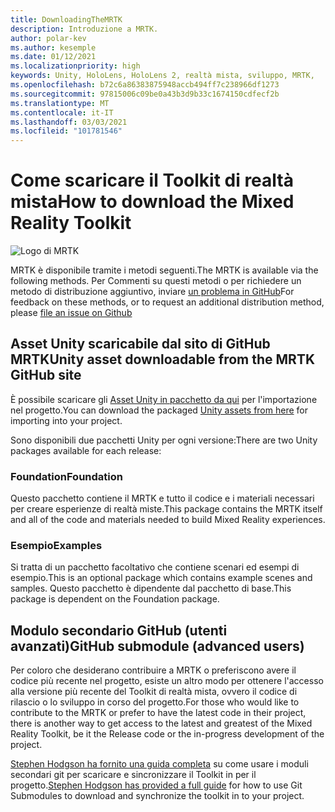 ```yaml
---
title: DownloadingTheMRTK
description: Introduzione a MRTK.
author: polar-kev
ms.author: kesemple
ms.date: 01/12/2021
ms.localizationpriority: high
keywords: Unity, HoloLens, HoloLens 2, realtà mista, sviluppo, MRTK,
ms.openlocfilehash: b72c6a86383875948accb494ff7c238966df1273
ms.sourcegitcommit: 97815006c09be0a43b3d9b33c1674150cdfecf2b
ms.translationtype: MT
ms.contentlocale: it-IT
ms.lasthandoff: 03/03/2021
ms.locfileid: "101781546"
---
```

# <a name="how-to-download-the-mixed-reality-toolkit"></a><span data-ttu-id="0b3f9-104">Come scaricare il Toolkit di realtà mista</span><span class="sxs-lookup"><span data-stu-id="0b3f9-104">How to download the Mixed Reality Toolkit</span></span>

![Logo di MRTK](../features//Images/MRTK_Logo_Rev.png)

<span data-ttu-id="0b3f9-106">MRTK è disponibile tramite i metodi seguenti.</span><span class="sxs-lookup"><span data-stu-id="0b3f9-106">The MRTK is available via the following methods.</span></span> <span data-ttu-id="0b3f9-107">Per Commenti su questi metodi o per richiedere un metodo di distribuzione aggiuntivo, inviare [un problema in GitHub](https://github.com/Microsoft/MixedRealityToolkit-Unity/issues/new/choose)</span><span class="sxs-lookup"><span data-stu-id="0b3f9-107">For feedback on these methods, or to request an additional distribution method, please [file an issue on Github](https://github.com/Microsoft/MixedRealityToolkit-Unity/issues/new/choose)</span></span>

## <a name="unity-asset-downloadable-from-the-mrtk-github-site"></a><span data-ttu-id="0b3f9-108">Asset Unity scaricabile dal sito di GitHub MRTK</span><span class="sxs-lookup"><span data-stu-id="0b3f9-108">Unity asset downloadable from the MRTK GitHub site</span></span>

<span data-ttu-id="0b3f9-109">È possibile scaricare gli [Asset Unity in pacchetto da qui](https://github.com/Microsoft/MixedRealityToolkit-Unity/releases) per l'importazione nel progetto.</span><span class="sxs-lookup"><span data-stu-id="0b3f9-109">You can download the packaged [Unity assets from here](https://github.com/Microsoft/MixedRealityToolkit-Unity/releases) for importing into your project.</span></span>

<span data-ttu-id="0b3f9-110">Sono disponibili due pacchetti Unity per ogni versione:</span><span class="sxs-lookup"><span data-stu-id="0b3f9-110">There are two Unity packages available for each release:</span></span>

### <a name="foundation"></a><span data-ttu-id="0b3f9-111">Foundation</span><span class="sxs-lookup"><span data-stu-id="0b3f9-111">Foundation</span></span>

<span data-ttu-id="0b3f9-112">Questo pacchetto contiene il MRTK e tutto il codice e i materiali necessari per creare esperienze di realtà miste.</span><span class="sxs-lookup"><span data-stu-id="0b3f9-112">This package contains the MRTK itself and all of the code and materials needed to build Mixed Reality experiences.</span></span>

### <a name="examples"></a><span data-ttu-id="0b3f9-113">Esempio</span><span class="sxs-lookup"><span data-stu-id="0b3f9-113">Examples</span></span>

<span data-ttu-id="0b3f9-114">Si tratta di un pacchetto facoltativo che contiene scenari ed esempi di esempio.</span><span class="sxs-lookup"><span data-stu-id="0b3f9-114">This is an optional package which contains example scenes and samples.</span></span> <span data-ttu-id="0b3f9-115">Questo pacchetto è dipendente dal pacchetto di base.</span><span class="sxs-lookup"><span data-stu-id="0b3f9-115">This package is dependent on the Foundation package.</span></span>

## <a name="github-submodule-advanced-users"></a><span data-ttu-id="0b3f9-116">Modulo secondario GitHub (utenti avanzati)</span><span class="sxs-lookup"><span data-stu-id="0b3f9-116">GitHub submodule (advanced users)</span></span>

<span data-ttu-id="0b3f9-117">Per coloro che desiderano contribuire a MRTK o preferiscono avere il codice più recente nel progetto, esiste un altro modo per ottenere l'accesso alla versione più recente del Toolkit di realtà mista, ovvero il codice di rilascio o lo sviluppo in corso del progetto.</span><span class="sxs-lookup"><span data-stu-id="0b3f9-117">For those who would like to contribute to the MRTK or prefer to have the latest code in their project, there is another way to get access to the latest and greatest of the Mixed Reality Toolkit, be it the Release code or the in-progress development of the project.</span></span>

<span data-ttu-id="0b3f9-118">[Stephen Hodgson ha fornito una guida completa](https://www.rageagainstthepixel.com/expert-import-mrtk/) su come usare i moduli secondari git per scaricare e sincronizzare il Toolkit in per il progetto.</span><span class="sxs-lookup"><span data-stu-id="0b3f9-118">[Stephen Hodgson has provided a full guide](https://www.rageagainstthepixel.com/expert-import-mrtk/) for how to use Git Submodules to download and synchronize the toolkit in to your project.</span></span>
